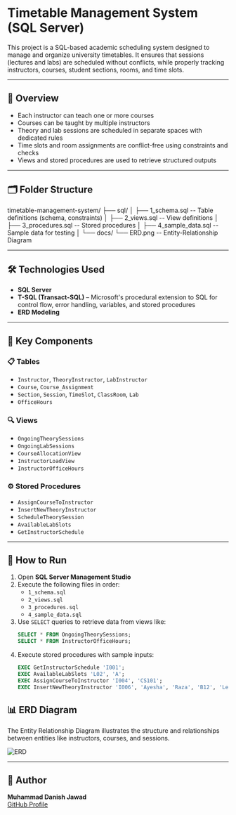 # Timetable Management System (SQL Server)

This project is a SQL-based academic scheduling system designed to manage and organize university timetables. It ensures that sessions (lectures and labs) are scheduled without conflicts, while properly tracking instructors, courses, student sections, rooms, and time slots.

---

## 📌 Overview

- Each instructor can teach one or more courses  
- Courses can be taught by multiple instructors  
- Theory and lab sessions are scheduled in separate spaces with dedicated rules  
- Time slots and room assignments are conflict-free using constraints and checks  
- Views and stored procedures are used to retrieve structured outputs  

---

## 🗂️ Folder Structure

timetable-management-system/
├── sql/
│ ├── 1_schema.sql -- Table definitions (schema, constraints)
│ ├── 2_views.sql -- View definitions
│ ├── 3_procedures.sql -- Stored procedures
│ ├── 4_sample_data.sql -- Sample data for testing
│
└── docs/
└── ERD.png -- Entity-Relationship Diagram

---

## 🛠️ Technologies Used

- **SQL Server**
- **T-SQL (Transact-SQL)** – Microsoft's procedural extension to SQL for control flow, error handling, variables, and stored procedures
- **ERD Modeling**

---

## 🧱 Key Components

### 📋 Tables
- `Instructor`, `TheoryInstructor`, `LabInstructor`
- `Course`, `Course_Assignment`
- `Section`, `Session`, `TimeSlot`, `ClassRoom`, `Lab`
- `OfficeHours`

### 🔍 Views
- `OngoingTheorySessions`
- `OngoingLabSessions`
- `CourseAllocationView`
- `InstructorLoadView`
- `InstructorOfficeHours`

### ⚙️ Stored Procedures
- `AssignCourseToInstructor`
- `InsertNewTheoryInstructor`
- `ScheduleTheorySession`
- `AvailableLabSlots`
- `GetInstructorSchedule`

---

## 🚀 How to Run

1. Open **SQL Server Management Studio**
2. Execute the following files in order:
   - `1_schema.sql`
   - `2_views.sql`
   - `3_procedures.sql`
   - `4_sample_data.sql`
3. Use `SELECT` queries to retrieve data from views like:
   ```sql
   SELECT * FROM OngoingTheorySessions;
   SELECT * FROM InstructorOfficeHours;
4. Execute stored procedures with sample inputs:
   ```sql
   EXEC GetInstructorSchedule 'I001';
   EXEC AvailableLabSlots 'L02', 'A';
   EXEC AssignCourseToInstructor 'I004', 'CS101';
   EXEC InsertNewTheoryInstructor 'I006', 'Ayesha', 'Raza', 'B12', 'Lecturer';

## 📊 ERD Diagram

The Entity Relationship Diagram illustrates the structure and relationships between entities like instructors, courses, and sessions.

![ERD](timetable-management-system/docs/ERD.png)

---
## 👤 Author

**Muhammad Danish Jawad**  
[GitHub Profile](https://github.com/danishjawad)
